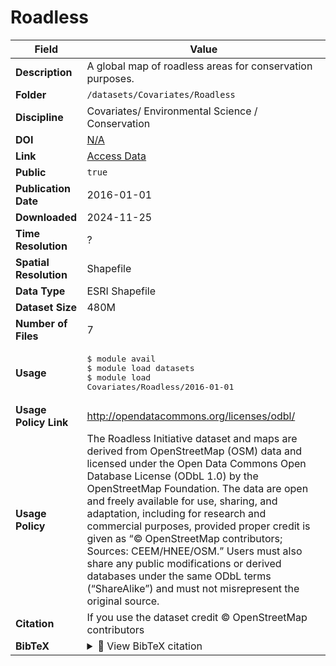 # Roadless

| Field | Value |
|--------|-------|
| **Description** | A global map of roadless areas for conservation purposes. |
| **Folder** | `/datasets/Covariates/Roadless` |
| **Discipline** | Covariates/ Environmental Science / Conservation |
| **DOI** | [N/A](https://doi.org/N/A) |
| **Link** | [Access Data](http://www.roadless.online/data/) |
| **Public** | `true` |
| **Publication Date** | 2016-01-01 |
| **Downloaded** | 2024-11-25 |
| **Time Resolution** | ? |
| **Spatial Resolution** | Shapefile |
| **Data Type** | ESRI Shapefile |
| **Dataset Size** | 480M |
| **Number of Files** | 7 |
| **Usage** | <pre>&#36; module avail<br>&#36; module load datasets<br>&#36; module load Covariates/Roadless/2016-01-01</pre> |
| **Usage Policy Link** | http://opendatacommons.org/licenses/odbl/ |
| **Usage Policy** | The Roadless Initiative dataset and maps are derived from OpenStreetMap (OSM) data and licensed under the Open Data Commons Open Database License (ODbL 1.0) by the OpenStreetMap Foundation. The data are open and freely available for use, sharing, and adaptation, including for research and commercial purposes, provided proper credit is given as “© OpenStreetMap contributors; Sources: CEEM/HNEE/OSM.” Users must also share any public modifications or derived databases under the same ODbL terms (“ShareAlike”) and must not misrepresent the original source. |
| **Citation** | If you use the dataset credit © OpenStreetMap contributors |
| **BibTeX** | <details><summary>📜 View BibTeX citation</summary><pre>@dataset{Roadless_2016,<br>  author       = {{OpenStreetMap contributors}},<br>  title        = {Roadless Areas for Conservation},<br>  year         = {2016},<br>  publisher    = {OpenStreetMap Foundation / CEEM / HNEE},<br>  address      = {Global},<br>  note         = {Derived from OpenStreetMap (OSM) data; licensed under the Open Data Commons Open Database License (ODbL 1.0). Users must credit “© OpenStreetMap contributors; Sources: CEEM/HNEE/OSM.”},<br>  url          = {http://opendatacommons.org/licenses/odbl/},<br>  howpublished = {\url{https://www.openstreetmap.org}},<br>  keywords     = {Roadless, Conservation, OpenStreetMap, Environmental Science, Covariates},<br>}</pre> |
